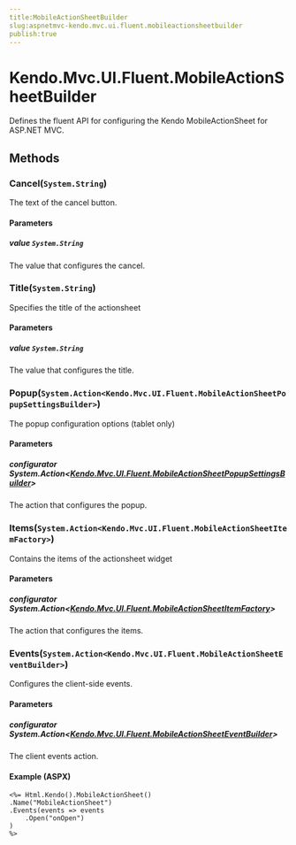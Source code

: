 ```yaml
---
title:MobileActionSheetBuilder
slug:aspnetmvc-kendo.mvc.ui.fluent.mobileactionsheetbuilder
publish:true
---
```


# Kendo.Mvc.UI.Fluent.MobileActionSheetBuilder
Defines the fluent API for configuring the Kendo MobileActionSheet for ASP.NET MVC.



## Methods

### Cancel(`System.String`)
The text of the cancel button.


#### Parameters

##### value `System.String`
The value that configures the cancel.





### Title(`System.String`)
Specifies the title of the actionsheet


#### Parameters

##### value `System.String`
The value that configures the title.





### Popup(`System.Action<Kendo.Mvc.UI.Fluent.MobileActionSheetPopupSettingsBuilder>`)
The popup configuration options (tablet only)


#### Parameters

##### configurator System.Action<[Kendo.Mvc.UI.Fluent.MobileActionSheetPopupSettingsBuilder](/kendo-ui/api/wrappers/aspnet-mvc/Kendo.Mvc.UI.Fluent/MobileActionSheetPopupSettingsBuilder)>
The action that configures the popup.





### Items(`System.Action<Kendo.Mvc.UI.Fluent.MobileActionSheetItemFactory>`)
Contains the items of the actionsheet widget


#### Parameters

##### configurator System.Action<[Kendo.Mvc.UI.Fluent.MobileActionSheetItemFactory](/kendo-ui/api/wrappers/aspnet-mvc/Kendo.Mvc.UI.Fluent/MobileActionSheetItemFactory)>
The action that configures the items.





### Events(`System.Action<Kendo.Mvc.UI.Fluent.MobileActionSheetEventBuilder>`)
Configures the client-side events.


#### Parameters

##### configurator System.Action<[Kendo.Mvc.UI.Fluent.MobileActionSheetEventBuilder](/kendo-ui/api/wrappers/aspnet-mvc/Kendo.Mvc.UI.Fluent/MobileActionSheetEventBuilder)>
The client events action.




#### Example (ASPX)
    <%= Html.Kendo().MobileActionSheet()
    .Name("MobileActionSheet")
    .Events(events => events
        .Open("onOpen")
    )
    %>



